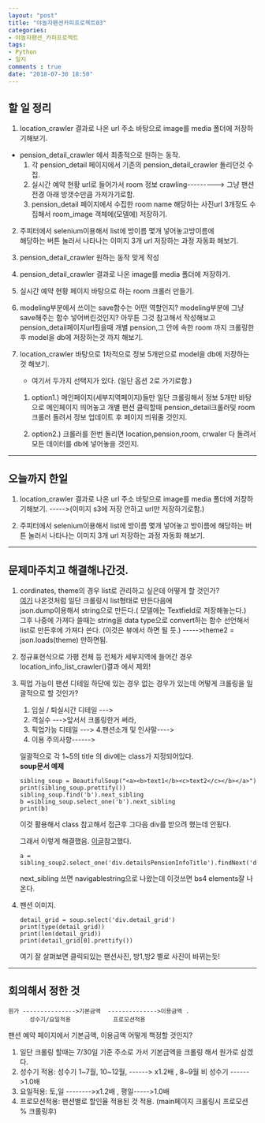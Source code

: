 ```yaml
---
layout: "post"
title: "야놀자팬션카피프로젝트03"    
categories:  
- 야놀자팬션_카피프로젝트      
tags:  
- Python    
- 일지       
comments : true    
date: "2018-07-30 18:50"  
---           
```


## 할 일 정리 

1) location_crawler  결과로 나온 url 주소 바탕으로 image를 media 폴더에 저장하기해보기.

-  pension_detail_crawler 에서 최종적으로 원하는 동작.
    1. 각 pension_detail 페이지에서 기존의 pension_detail_crawler 돌리던것 수집.
    2. 실시간 예약 현황 url로 들어가서 room 정보 crawling---------> 그냥 팬션전경 아래 방갯수만큼 가져가기로함.
    3. pension_detail 페이지에서 수집한 room name 해당하는 사진url 3개정도 수집해서 room_image 객체에(모델에) 저장하기.

2) 주피터에서 selenium이용해서 list에 방이름 몇개 넣어놓고방이름에  
해당하는 버튼 눌러서 나타나는 이미지 3개 url 저장하는 과정 자동화 해보기.

3)  pension_detail_crawler  원하는 동작 맞게 작성

4) pension_detail_crawler 결과로 나온 image를 media 폴더에 저장하기.  

5) 실시간 예약 현황 페이지 바탕으로 하는 room 크롤러 만들기.

6)  modeling부분에서 쓰이는  save함수는 어떤 역할인지?
    modeling부분에 그냥 save해주는 함수 넣어버린것인지?
    아무튼 그것 참고해서 작성해보고 pension_detail페이지url줬을때
    개별 pension,그 안에 속한 room 까지 크롤링한후 model을 db에 저장하는것 까지 해보기.

7) location_crawler 바탕으로 1차적으로 정보 5개만으로 model을 db에 저장하는 것 해보기.

    - 여기서 두가지 선택지가  있다. (일단 옵션 2로 가기로함.)
    1. option1.) 메인페이지(세부지역페이지)들만 일단 크롤링해서 정보 5개만 바탕으로 메인페이지 띄어놓고 
       개별 팬션 클릭할때 pension_detail크롤러및 room 크롤러 돌려서 정보 업데이트 후 페이지 띄워줄 것인지.

    2. option2.) 크롤러를 한번 돌리면 location,pension,room, crwaler 다 돌려서 모든 데이터를 db에 넣어놓을 것인지.    



---



   
## 오늘까지 한일    
1) location_crawler  결과로 나온 url 주소 바탕으로 image를 media 폴더에 저장하기해보기. ----->(이미지 s3에 저장 안하고 url만 저장하기로함.)   

2) 주피터에서 selenium이용해서 
    list에 방이름 몇개 넣어놓고 
    방이름에 해당하는 버튼 눌러서 나타나는 이미지 3개 url 저장하는 과정 자동화 해보기.    

---
   
## 문제마주치고 해결해나간것.    

1. cordinates, theme의 경우 list로 관리하고 싶은데 어떻게 할 것인가?  
[여기](https://www.evernote.com/Home.action?securityRegCode=chromestore#n=3c6bf8af-c7c8-4568-9ca6-c68b7532b087&s=s372&b=a9874a4a-ed34-4b96-91eb-cd00940213da&ses=4&sh=1&sds=5&)  나온것처럼 일단 크롤링시 list형태로 만든다음에   
json.dump이용해서 string으로 만든다.( 모델에는 Textfield로 저장해놓는다.)  
그후 나중에 가져다 쓸때는 string을 data type으로 convert하는 함수 선언해서 
list로 만든후에 가져다 쓴다. (이것은 뷰에서 하면 될 듯.) ----->theme2 = json.loads(theme) 만하면됨.

2. 정규표현식으로 가평 전체 등 전체가 세부지역에 들어간 경우 location_info_list_crawler()결과 에서 제외! 

3. 픽업 가능이 팬션 디테일 하단에 있는 경우 없는 경우가 있는데 어떻게 크롤링을 일괄적으로 할 것인가?
    1. 입실 / 퇴실시간 디테일 --->
    2. 객실수 --->앞서서 크롤링한거 써라,
    3. 픽업가능 디테일 --->
    4.팬션소개 및 인사말---->   
    5. 이용 주의사항------>

    일괄적으로 각 1~5의  title 의  div에는 class가 지정되어있다.    
    **soup문서 예제**
    ```
    sibling_soup = BeautifulSoup("<a><b>text1</b><c>text2</c></b></a>")
    print(sibling_soup.prettify())
    sibling_soup.find('b').next_sibling
    b =sibling_soup.select_one('b').next_sibling
    print(b)
    ```
    
    이것 활용해서 class 참고해서 접근후 그다음 div를 받으려 했는데 안됬다. 

    그래서 이렇게 해결했음. [이글](https://stackoverflow.com/questions/5999747/beautifulsoup-nextsibling)참고했다.       
    ```
    a = sibling_soup2.select_one('div.detailsPensionInfoTitle').findNext('div')
    ```
    next_sibling 쓰면  navigablestring으로 나왔는데 이것쓰면 bs4 elements잘 나온다. 



4. 팬션 이미지.
    ```
    detail_grid = soup.select('div.detail_grid')
    print(type(detail_grid))
    print(len(detail_grid))
    print(detail_grid[0].prettify())    
    ```
    여기 잘 살펴보면 클릭되있는 팬션사진, 방1,방2 별로 사진이 바뀌는듯!    
    
---


## 회의해서 정한 것 
```
원가 --------------->기본금액  -------------->이용금액 .
      성수기/요일적용            프로모션적용
```
팬션 예약 페이지에서 기본금액, 이용금액 어떻게 책정할 것인지?
1. 일단 크롤링 할때는 7/30일 기준 주소로 가서 기본금액을 크롤링 해서 원가로 삼겠다. 
2. 성수기 적용:   성수기 1~7월, 10~12월, ------>  x1.2배 ,   8~9월 비 성수기  ------>1.0배
3. 요일적용:  토,일 -------->x1.2배 , 평일----->1.0배 
4. 프로모션적용: 팬션별로 할인율 적용된 것 적용.  (main페이지 크롤링시 프로모션 % 크롤링후) 


